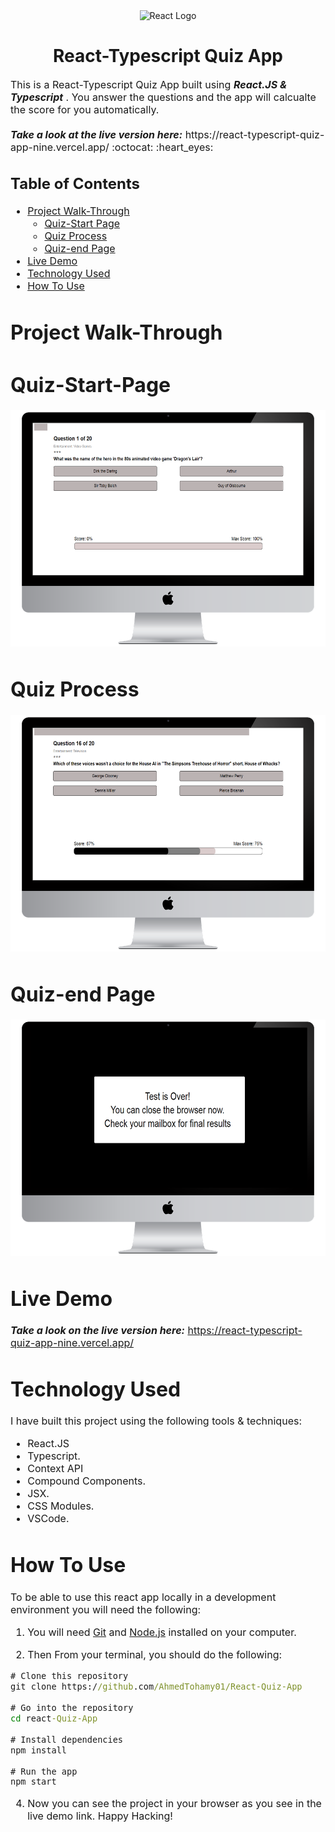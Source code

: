 
<div align="center">
    <img title="Outlier" src="https://fullclarity.co.uk/wp-content/uploads/2019/01/react-512.png" alt="React Logo" width="250" />
 </div>
<h1 align="center">
  React-Typescript Quiz App
</h1>

<p><font size="3">
  This is a React-Typescript Quiz App built using <strong><em>React.JS & Typescript</em></strong> . You answer the questions and the app will calcualte the score for you automatically. 
  <br><br> 
  <strong><em>Take a look at the live version here:</em></strong> https://react-typescript-quiz-app-nine.vercel.app/ :octocat: :heart_eyes:

</p>


## Table of Contents

- [Project Walk-Through](#project-walk-through)
  - [Quiz-Start Page](#quiz-start-page)
  - [Quiz Process](#quiz-process)
  - [Quiz-end Page](#quiz-end-page)
- [Live Demo](#live-demo)
- [Technology Used](#technology-used)
- [How To Use](#how-to-use)





# Project Walk-Through

 # Quiz-Start-Page

<div align="center"><a name="menu"></a>

![ScreenShot](https://github.com/AhmedTohamy01/React-Quiz-App/blob/master/public/img/readme/1.png)
</div>


 # Quiz Process
 
 <div align="center"><a name="menu"></a>

![ScreenShot](https://github.com/AhmedTohamy01/React-Quiz-App/blob/master/public/img/readme/2.png)
</div>



 # Quiz-end Page
 
<div align="center"><a name="menu"></a>

![ScreenShot](https://github.com/AhmedTohamy01/React-Quiz-App/blob/master/public/img/readme/3.png)
</div>



# Live Demo

***Take a look on the live version here:*** https://react-typescript-quiz-app-nine.vercel.app/


# Technology Used

I have built this project using the following tools & techniques:
- React.JS
- Typescript.
- Context API
- Compound Components.
- JSX.
- CSS Modules.
- VSCode.


# How To Use

To be able to use this react app locally in a development environment you will need the following:

1) You will need [Git](https://git-scm.com) and [Node.js](https://nodejs.org/en/download/) installed on your computer.

2) Then From your terminal, you should do the following:

```cmd
# Clone this repository
git clone https://github.com/AhmedTohamy01/React-Quiz-App

# Go into the repository
cd react-Quiz-App

# Install dependencies
npm install 

# Run the app
npm start

```

4) Now you can see the project in your browser as you see in the live demo link. 
Happy Hacking!




